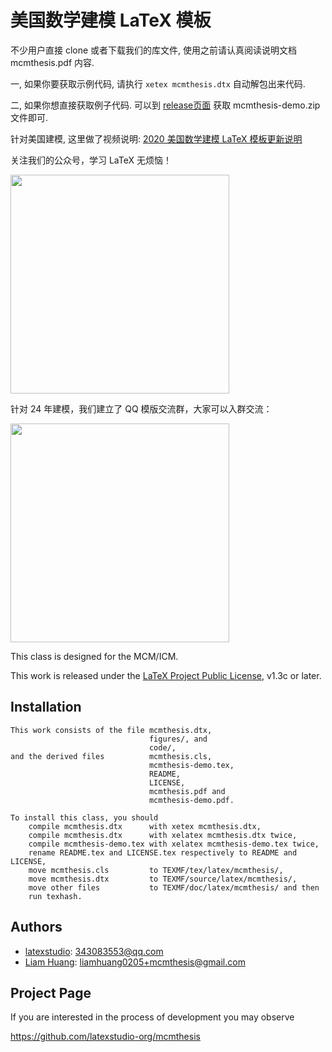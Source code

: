 # 美国数学建模 LaTeX 模板

不少用户直接 clone 或者下载我们的库文件, 使用之前请认真阅读说明文档 mcmthesis.pdf 内容. 

一, 如果你要获取示例代码, 请执行 `xetex mcmthesis.dtx` 自动解包出来代码.

二, 如果你想直接获取例子代码. 可以到 [release页面](https://github.com/latexstudio-org/mcmthesis/releases) 获取 mcmthesis-demo.zip 文件即可.


针对美国建模, 这里做了视频说明: [2020 美国数学建模 LaTeX 模板更新说明](https://www.bilibili.com/video/av85259525)


关注我们的公众号，学习 LaTeX 无烦恼！

<img src="https://pics.latexstudio.net/uploads/20231225/a25d906a1b8d983fb7d4e8caefda70b4.png" alt="" width="350px">


针对 24 年建模，我们建立了 QQ 模版交流群，大家可以入群交流：

<img src="https://pics.latexstudio.net/uploads/20240120/6106ee036ebe2dd8d811407343945715.png" alt="" width="350px">


This class is designed for the MCM/ICM.

This work is released under the [LaTeX Project Public
License](http://www.latex-project.org/lppl.txt), v1.3c or later.

## Installation

```plain
This work consists of the file mcmthesis.dtx,
                               figures/, and
                               code/,
and the derived files          mcmthesis.cls,
                               mcmthesis-demo.tex,
                               README,
                               LICENSE,
                               mcmthesis.pdf and
                               mcmthesis-demo.pdf.

To install this class, you should
    compile mcmthesis.dtx      with xetex mcmthesis.dtx,
    compile mcmthesis.dtx      with xelatex mcmthesis.dtx twice,
    compile mcmthesis-demo.tex with xelatex mcmthesis-demo.tex twice,
    rename README.tex and LICENSE.tex respectively to README and LICENSE,
    move mcmthesis.cls         to TEXMF/tex/latex/mcmthesis/,
    move mcmthesis.dtx         to TEXMF/source/latex/mcmthesis/,
    move other files           to TEXMF/doc/latex/mcmthesis/ and then
    run texhash.
```

## Authors

* [latexstudio][latexstudio]: 343083553@qq.com
* [Liam Huang][liam-ctan]: liamhuang0205+mcmthesis@gmail.com

## Project Page

If you are interested in the process of development you may observe

<https://github.com/latexstudio-org/mcmthesis>

[latexstudio]: http://www.latexstudio.net/
[liam-ctan]: http://www.ctan.org/author/huang-l
